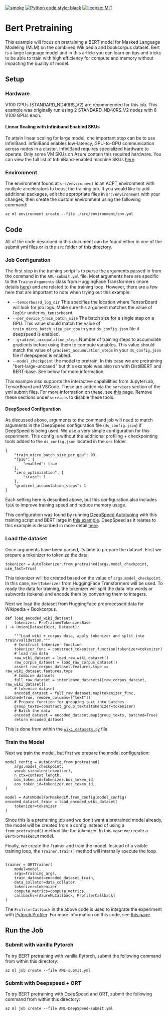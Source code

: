 [![smoke](https://github.com/Azure/azureml-examples/workflows/smoke/badge.svg)](https://github.com/Azure/azureml-examples/actions/workflows/smoke.yml)
[![Python code style: black](https://img.shields.io/badge/code%20style-black-000000.svg)](https://github.com/psf/black)
[![license: MIT](https://img.shields.io/badge/License-MIT-purple.svg)](LICENSE)
# **Bert Pretraining**

This example will focus on pretraining a BERT model for Masked Language Modeling (MLM) on the combined Wikipedia and bookcorpus dataset. Bert is a large language model and in this article you can learn on tips and tricks to be able to train with high efficiency for compute and memory without impacting the quality of model.

## **Setup**
### **Hardware**
V100 GPUs (STANDARD_ND40RS_V2) are recommended for this job. This example was originally run using 2  STANDARD_ND40RS_V2 nodes with 8 V100 GPUs each.

#### **Linear Scaling with Infiniband Enabled SKUs**
To attain linear scaling for large model, one important step can be to use InfiniBand. InfiniBand enables low-latency, GPU-to-GPU communication across nodes in a cluster. InfiniBand requires specialized hardware to operate. Only some VM SKUs on Azure contain this required hardware. You can view the full list of InfiniBand-enabled machine SKUs [here](https://learn.microsoft.com/en-us/azure/virtual-machines/sizes-hpc#rdma-capable-instances). 

### **Environment**
The environment found at ``src/environment`` is an ACPT environment with multiple accelerators to boost the training job. If you would like to add additional packages, edit the appropriate files in ``src/environment`` with your changes, then create the custom environment using the following command:
```
az ml environment create --file ./src/environment/env.yml
```
## **Code**
All of the code described in this document can be found either in one of the submit yml files or in the ``src`` folder of this directory.

### **Job Configuration**
The first step in the training script is to parse the arguments passed in from the command in the ``AML-submit.yml`` file. Most arguments here are specific to the ``TrainerArguments`` class from HuggingFace Transformers (more details [here](https://huggingface.co/docs/transformers/main_classes/trainer#transformers.TrainingArguments)) and are related to the training loop. However, there are a few here that are important to note when trying out this example:
- ``--tensorboard_log_dir`` This specifies the location where TensorBoard will look for job logs. Make sure this argument matches the value of ``logDir`` under ``my_tensorboard``.
- ``--per_device_train_batch_size`` The batch size for a single step on a GPU. This value should match the value of ``train_micro_batch_size_per_gpu`` in your ``ds_config.json`` file if deepspeed is enabled.
- ``--gradient_accumulation_steps`` Number of training steps to accumulate gradients before using them to compute variables. This value should match the value of ``gradient_accumulation_steps`` in your ``ds_config.json`` file if deepspeed is enabled.
- ``--model_checkpoint`` the model to pretrain. In this case we are pretraining "bert-large-uncased" but this example was also run with DistilBERT and BERT-base. See below for more information.

This example also supports the interactive capabilities from JupyterLab, TensorBoard and VSCode. These are added via the ``services`` section of the yml submit files. For more information on these, see [this](../README.md#interactive-debugging) page. Remove these sections under ``services`` to disable these tools.

#### **DeepSpeed Configuration**
As discussed above, arguments to the command job will need to match arguments in the DeepSpeed configuration file (``ds_config.json``) if DeepSpeed is being used. We use a very simple configuration for this experiment. This config is without the additional profiling + checkpointing tools added to the ``ds_config.json`` located in the ``src`` folder.
```
{
    "train_micro_batch_size_per_gpu": 93,
    "fp16": {
        "enabled": true
    },
    "zero_optimization": {
        "stage": 1
    },
    "gradient_accumulation_steps": 1
}
```
Each setting here is described above, but this configuration also includes ``fp16`` to improve training speed and reduce memory usage. 

This configuration was found by running [DeepSpeed Autotuning](https://www.deepspeed.ai/tutorials/autotuning/) with this training script and BERT large in [this example](../DeepSpeed-Autotuning). DeepSpeed as it relates to this example is described in more detail [here](../README.md#deepspeed).
### **Load the dataset**
Once arguments have been parsed, its time to prepare the dataset. First we prepare a tokenizer to tokenize the data:
```
tokenizer = AutoTokenizer.from_pretrained(args.model_checkpoint, use_fast=True)
```
This tokenizer will be created based on the value of ``args.model_checkpoint``. In this case, ``BertTokenizer`` from HuggingFace Transformers will be used. To ready the data for training, the tokenizer will split the data into words or subwords (tokens) and encode them by converting them to integers.

Next we load the dataset from HuggingFace preprocessed data for Wikipedia + Bookcorpus.
```
def load_encoded_wiki_dataset(
    tokenizer: PreTrainedTokenizerBase
) -> Union[DatasetDict, Dataset]:

    """Load wiki + corpus data, apply tokenizer and split into train/validation."""
    # Construct tokenizer function
    tokenizer_func = construct_tokenizer_function(tokenizer=tokenizer)
    # load raw data
    raw_wiki_dataset = load_raw_wiki_dataset()
    raw_corpus_dataset = load_raw_corpus_dataset()
    assert raw_corpus_dataset.features.type == raw_wiki_dataset.features.type
    # Combine datasets
    full_raw_dataset = interleave_datasets([raw_corpus_dataset, raw_wiki_dataset])
    # tokenize dataset
    encoded_dataset = full_raw_dataset.map(tokenizer_func, batched=True, remove_columns=["text"])
    # Prepare function for grouping text into batches
    group_texts=construct_group_texts(tokenizer=tokenizer)
    # Batch the data
    encoded_dataset = encoded_dataset.map(group_texts, batched=True)
    return encoded_dataset
```
This is done from within the [``wiki_datasets.py``](./src/glue_datasets.py) file.

### **Train the Model**
Next we train the model, but first we prepare the model configuration:
```
model_config = AutoConfig.from_pretrained(
    args.model_checkpoint,
    vocab_size=len(tokenizer),
    n_ctx=context_length,
    bos_token_id=tokenizer.bos_token_id,
    eos_token_id=tokenizer.eos_token_id,
)

model = AutoModelForMaskedLM.from_config(model_config)
encoded_dataset_train = load_encoded_wiki_dataset(
    tokenizer=tokenizer
)
```
Since this is a pretraining job and we don't want a pretrained model already, the model will be created from a config instead of using a ``from_pretrained()`` method like the tokenizer. In this case we create a ``BertForMaskedLM`` model.

Finally, we create the Trainer and train the model. Instead of a visible training loop, the ``Trainer.train()`` method will internally execute the loop.
```

trainer = ORTTrainer(
    model=model,
    args=training_args,
    train_dataset=encoded_dataset_train,
    data_collator=data_collator,
    tokenizer=tokenizer,
    compute_metrics=compute_metrics,
    callbacks=[AzureMLCallback, ProfilerCallback]
)

```
The ``ProfilerCallback`` in the above code is used to integrate the experiment with [Pytorch Profiler](https://pytorch.org/tutorials/recipes/recipes/profiler_recipe.html). For more information on this code, see [this page](../README.md#pytorch-profiler).

## **Run the Job**
### **Submit with vanilla Pytorch**
To try BERT pretraining with vanilla Pytorch, submit the following command from within this directory:
```
az ml job create --file AML-submit.yml
```
### **Submit with Deepspeed + ORT**
To try BERT pretraining with DeepSpeed and ORT, submit the following command from within this directory:
```
az ml job create --file AML-DeepSpeed-submit.yml
```